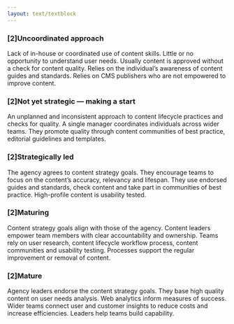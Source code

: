 ```yaml
---
layout: text/textblock
---
```


### [2]Uncoordinated approach
Lack of in-house or coordinated use of content skills. Little or no opportunity to understand user needs. Usually content is approved without a check for content quality. Relies on the individual’s awareness of content guides and standards. Relies on CMS publishers who are not empowered to improve content.

### [2]Not yet strategic — making a start
An unplanned and inconsistent approach to content lifecycle practices and checks for quality. A single manager coordinates individuals across wider teams. They promote quality through content communities of best practice, editorial guidelines and templates.

### [2]Strategically led
The agency agrees to content strategy goals. They encourage teams to focus on the content’s accuracy, relevancy and lifespan. They use endorsed guides and standards, check content and take part in communities of best practice. High-profile content is usability tested.

### [2]Maturing
Content strategy goals align with those of the agency. Content leaders empower team members with clear accountability and ownership. Teams rely on user research, content lifecycle workflow process, content communities and usability testing. Processes support the regular improvement or removal of content.

### [2]Mature
Agency leaders endorse the content strategy goals. They base high quality content on user needs analysis. Web analytics inform measures of success. Wider teams connect user and customer insights to reduce costs and increase efficiencies. Leaders help teams build capability.
